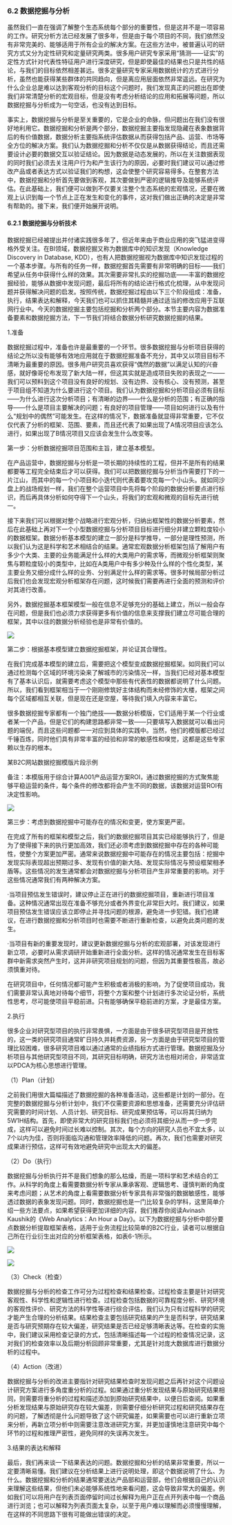 ### 6.2 数据挖掘与分析

虽然我们一直在强调了解整个生态系统每个部分的重要性，但是这并不是一项容易的工作。研究分析方法已经发展了很多年，但是由于每个项目的不同，我们依然没有非常完美的、能够适用于所有企业的解决方案。在这些方法中，被普遍认可的研究方式又分为定性研究和定量研究两类。很多用户研究专家采用“猜测——证实”的定性方式针对代表性特征用户进行深度研究，但是即使最佳的结果也只是共性的结论，与我们的目标依然相差甚远。很多定量研究专家采用数据统计的方式进行分析，虽然也能获得某些群体的共同趋向，但是离应用层面依然非常遥远。在研究为什么企业总是难以达到客观分析的目标这个问题时，我们发现真正的问题出在即使我们非常清楚分析的宏观目标，但是没有考虑分析结论的应用和拓展等问题，所以数据挖掘与分析成为一句空话，也没有达到目标。

事实上，数据挖掘与分析是至关重要的，它是企业的命脉，但问题出在我们没有很好地利用它。数据挖掘和分析是两个部分，数据挖掘主要指发现隐藏在表象数据背后的有价值数据，数据分析主要指系统评估数据从而获得包括产品、运营、市场等全方位的解决方案。我们认为数据挖掘和分析不仅仅是从数据获得结论，而且还需要设计必要的数据交互以验证结论。因为数据是动态发展的，所以在关注数据表现的同时我们必须去关注用户行为和产生该行为的原因，必要时我们建议可以通过修改产品或者表达方式以验证我们的构想，这会使整个研究容易得多。在整套方法中，数据挖掘和分析首先要做到客观，其次要做到严密的逻辑推导及能够系统评估。在此基础上，我们便可以做到不仅要关注整个生态系统的宏观情况，还要在微观上认识到每一个节点上正在发生和变化的事件，这对我们做出正确的决定是非常有帮助的。接下来，我们便开始展开说明。

#### 6.2.1 数据挖掘与分析技术

数据挖掘已经被提出并付诸实践很多年了，但近年来由于商业应用的突飞猛进变得格外受关注。在BI领域，数据挖掘又称为数据库中的知识发现（Knowledge Discovery in Database, KDD），也有人把数据挖掘视为数据库中知识发现过程的一个基本步骤。与所有的任务一样，数据挖掘首先需要有非常明确的目标——我们希望从任务中获得什么样的效果。其次需要非常扎实的挖掘功底——丰富的数据挖掘经验，能够从数据中发现问题，最后将所有的结论进行格式化梳理，从中发现问题并获得解决问题的启发。按照传统，数据挖掘过程由以下三个阶段组成：准备，执行，结果表达和解释，今天我们也可以抓住其精髓并通过适当的修改应用于互联网行业中。今天的数据挖掘主要包括挖掘和分析两个部分。本节主要内容为数据准备要素和数据挖掘方法，下一节我们将结合数据分析研究数据挖掘的结果。

1.准备

数据挖掘过程中，准备也许是最重要的一个环节。很多数据挖掘与分析项目获得的结论之所以没有能够有效地应用就在于数据挖掘准备不充分，其中又以项目目标不清晰为最重要的原因。很多用户研究员喜欢获得“偶然的数据”以满足认知的兴奋感，就好像哥伦布发现了新大陆一样，但这其实就是造成项目失败的表现之一——我们可以预料到这个项目没有良好的规划、没有边界、没有核心、没有预测，甚至于项目组不知道为什么要进行这个项目。我们认为数据挖掘和分析项目必须有目标——为什么进行这次分析项目；有清晰的边界——什么是分析的范围；有正确的指导——什么是项目主要解决的问题；有良好的项目管理——项目如何进行以及有什么“规划中的偶然”可能发生。在这样的情况下，数据准备就显得非常重要，它不仅仅代表了分析的框架、范围、要素，而且还代表了如果出现了A情况项目应该怎么进行，如果出现了B情况项目又应该会发生什么改变等。

第一步：分析数据挖掘项目范围和主旨，建立基本模型。

在产品运营中，数据挖掘与分析是一项长期的持续性的工程，但并不是所有的结果都要等工程完全结束后才可以获得。我们可以把数据挖掘与分析当作需要打下的一片江山，而其中的每一个小项目和小迭代则代表着要攻克每一个小山头。就如同沙盘上的战场规划一样，我们在整个运营项目中先将每个阶段的数据分析要点进行标识，而后再具体分析如何夺得下一个山头，将我们的宏观和微观的目标先进行统一。

接下来我们可以根据对整个战略进行宏观分析，归纳出框架性的数据分析要素，然后在此基础上再对下一个小型数据挖掘与分析项目目标进行细分并建立颗粒度较小的数据框架。数据分析基本模型的建立一部分是科学推导，一部分是理性预测，所以我们认为这是科学和艺术相结合的结果。通常宏观数据分析框架包括了解用户有多少个大类、主要的业务能满足什么样的大类用户的需求等，而微观分析框架则聚焦与颗粒度较小的类型中，比如在A类用户中有多少种及什么样的个性化类型，某主要业务又细分成什么样的业务、分别满足什么样的需求等。很多时候局部分析过后我们也会发现宏观分析框架存在问题，这时候我们需要再进行全面的预测和评价对其进行改善。

另外，数据挖掘基本框架模型一般在信息不足够充分的基础上建立，所以一般会存在问题，但是我们也必须力求获得更多有价值的信息来支撑我们建立尽可能合理的框架，其中以往的数据分析经验也是非常有价值的。

![](images/image01381.jpeg)

第二步：根据基本模型建立数据挖掘框架，并论证其合理性。

在我们完成基本模型的建立后，需要把这个模型变成数据挖掘框架。如同我们可以通过检测每个区域的环境污染来了解城市的污染情况一样，当我们已经对基本模型有了基本认识后，就需要考虑这个模型中那些有代表性的数据都说明了什么问题。所以，我们看到框架相当于一个刚刚修筑好主体结构而未经修饰的大楼，框架之间每个区域都相互关联，但是现在还是空屋，等待我们填入内容来丰富它。

很多数据挖掘专家都有一个独门绝技——数据分析模版，它们适用于某一个行业或者某一个产品，但是它们的构建思路都非常一致——只要填写入数据就可以看出问题的端倪，而且这些问题都一一对应到具体的实践中。当然，他们的模版都已经过千锤百炼，同时他们具有非常丰富的经验和非常的敏感性和嗅觉，这都是这些专家赖以生存的根本。

某B2C网站数据挖掘模版片段示例

备注：本模版用于综合计算A001产品运营方案ROI，通过数据挖掘的方式聚焦能够平稳运营的条件，每个条件的修改都将会产生不同的数据，该数据对运营ROI有决定性影响。

![](images/image01382.jpeg)

第三步：考虑到数据挖掘中可能存在的情况和变更，使方案更严密。

在完成了所有的框架和模型之后，我们的数据挖掘项目其实已经能够执行了，但是为了使得接下来的执行更加高效，我们还必须考虑到数据挖掘中存在的各种可能性，使整个方案更加严密。通常来说数据挖掘中可能存在的情况主要包括：挖掘中发现实际表现超出预期过多、发现有价值的新大陆、发现实际情况与预设框架相矛盾等。这些情况的发生通常都会对数据挖掘与分析项目产生非常重要的影响。对于这些情况通常我们有两种解决方案。

·当项目预估发生错误时，建议停止正在进行的数据挖掘项目，重新进行项目准备。这种情况通常出现在准备不够充分或者外界变化非常巨大时。我们建议，如果项目预估发生错误应该立即停止并寻找问题的根源，避免进一步犯错。我们也建议，在进行数据挖掘和分析项目时也需要不断进行重新检查，以避免此类问题的发生。

·当项目有新的重要发现时，建议更新数据挖掘与分析的宏观部署，对该发现进行新立项，必要时从需求调研开始重新进行全面分析。这样的情况通常发生在目标客群中新需求突然产生时，这并非研究项目规划的问题，但因为其重要性极高，故必须慎重对待。

在研究项目中，任何情况都可能产生积极或者消极的影响，为了促使项目成功，我们需要非常认真地对待每个细节，将整个方案和整个计划进行多次论证分析，系统性思考，尽可能使项目平稳前进。只有能够确保平稳前进的方案，才是最佳方案。

2.执行

很多企业对研究型项目的执行非常畏惧，一方面是由于很多研究型项目是开放性的，这一类的研究项目通常旷日持久并耗费资源，另一方面是由于研究型项目的管理比较困难，很多研究项目难以通过通常的业绩指标方式进行管理。数据挖掘及分析项目与其他研究型项目不同，其研究目标明确，研究方法也相对闭合，非常适宜以PDCA为核心思想进行管理。

（1）Plan（计划）

之前我们用很大篇幅描述了数据挖掘的各种准备活动，这些都是计划的一部分。在完整的数据挖掘与分析计划中，我们不仅需要资源和思想准备，还需要充分评估研究需要的时间计划、人员计划、研究目标、研究成果预估等，可以将其归纳为5W1H结构。首先，即使非常大的研究目标我们也必须将其细分从而一步一步完成，这样可以避免时间过长难以控制。其次，每个方向的研究人员也不宜太多，以7个以内为佳，否则将面临沟通和管理效率降低的问题。再次，我们也需要对研究成果进行预估，这样可有效地避免研究中出现太大的偏差。

（2）Do（执行）

数据挖掘与分析执行并不是我们想象的那么枯燥，而是一项科学和艺术结合的工作。从科学的角度上看需要数据分析专家从秉承客观、逻辑思考、谨慎判断的角度来考虑问题；从艺术的角度上看需要数据分析专家具有非常强的数据敏感性，能够透过数据的表象发现问题。同时，数据挖掘也是一门比较复杂的学科，这里简单介绍一些方法要点，如果希望获得更加详细的内容，我们推荐你阅读Avinash Kaushik的《Web Analytics：An Hour a Day》。以下为数据挖掘与分析中部分要点数据分析提取框架表格，适用于业务流程比较简单的B2C行业，读者可以根据自己所在行业衍生出对应的分析框架表格，如表6-1所示。

![](images/image01383.jpeg)

![](images/image01384.jpeg)

（3）Check（检查）

数据挖掘与分析的检查工作可分为过程检查和结果检查。过程检查主要是针对研究客观性、科学性和逻辑性进行检查。过程检查包括数据的可靠程度分析、研究环境的客观性评价、研究方法的科学性等进行综合评估，我们认为只有过程科学的研究才能产生合理的分析结果。结果检查主要包括研究结果的产生是否科学，研究结果是否与研究预期存在较大偏差，研究结果是否已经足够清晰表达等。在检查的实施中，我们建议采用检查记录的方式，包括清晰描述每一个过程的检查情况记录，这对我们的检查效率以及后期分析回顾非常重要，尤其是针对庞大数据库进行数据分析的过程中。

（4）Action（改进）

数据挖掘与分析的改进主要指针对研究结果检查时发现问题之后再针对这个问题设计研究方案进行多角度重分析的过程。如果通过重分析发现结果与原始研究结果相同，则需要将重分析的过程和描述添加到原始研究结果中，以便日后查阅。如果重分析发现结果与原始研究存在较大偏差，则需要仔细分析研究过程和研究结果存在的问题，了解透彻是什么问题导致了这个研究偏差，如果需要也可以进行重新立项来分析，再新立项分析中则需要注意改进研究方案，并更加谨慎地注意研究中每个环节的过程和推理严密性，避免同样的失误再次发生。

3.结果的表达和解释

最后，我们再来谈一下结果表达的问题。数据挖掘和分析的结果非常重要，所以一定要清晰易懂。我们建议在分析结果上进行说明处理，即这个数据说明了什么、为什么。数据挖掘和分析的结果通常要送达产品部和运营部，他们会根据自己的认识来理解这些结果，但他们未必能够系统性地来看问题，这会导致非常大的偏差。例如我们可以将用户在列表页面停留时间过长解释为用户正在点开列表中每一个商品进行浏览；也可以解释为列表页面太复杂，以至于用户难以理解而必须慢慢理解，在这样的不同思路下很有可能做出错误的决定。
